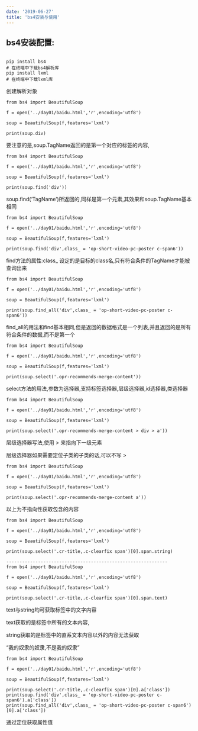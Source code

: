 ```yaml
---
date: '2019-06-27'
title: 'bs4安装与使用'
---
```


bs4安装配置:
---

```

pip install bs4
# 在终端中下载bs4解析库
pip install lxml
# 在终端中下载lxml库
```

创建解析对象
```
from bs4 import BeautifulSoup

f = open('../day01/baidu.html','r',encoding='utf8')

soup = BeautifulSoup(f,features='lxml')

print(soup.div)
```
要注意的是,soup.TagName返回的是第一个对应的标签的内容,
```
from bs4 import BeautifulSoup

f = open('../day01/baidu.html','r',encoding='utf8')

soup = BeautifulSoup(f,features='lxml')

print(soup.find('div'))
```
soup.find(‘TagName’)所返回的,同样是第一个元素,其效果和soup.TagName基本相同
```
from bs4 import BeautifulSoup

f = open('../day01/baidu.html','r',encoding='utf8')

soup = BeautifulSoup(f,features='lxml')

print(soup.find('div',class_ = 'op-short-video-pc-poster c-span6'))
```
find方法的属性:class_ 设定的是目标的class名,只有符合条件的TagName才能被查询出来
```
from bs4 import BeautifulSoup

f = open('../day01/baidu.html','r',encoding='utf8')

soup = BeautifulSoup(f,features='lxml')

print(soup.find_all('div',class_ = 'op-short-video-pc-poster c-span6'))
```
find_all的用法和find基本相同,但是返回的数据格式是一个列表,并且返回的是所有符合条件的数据,而不是第一个
```
from bs4 import BeautifulSoup

f = open('../day01/baidu.html','r',encoding='utf8')

soup = BeautifulSoup(f,features='lxml')

print(soup.select('.opr-recommends-merge-content'))
```
select方法的用法,参数为选择器,支持标签选择器,层级选择器,id选择器,类选择器
```
from bs4 import BeautifulSoup

f = open('../day01/baidu.html','r',encoding='utf8')

soup = BeautifulSoup(f,features='lxml')

print(soup.select('.opr-recommends-merge-content > div > a'))
```
层级选择器写法,使用 > 来指向下一级元素

层级选择器如果需要定位子类的子类的话,可以不写 >
```
from bs4 import BeautifulSoup

f = open('../day01/baidu.html','r',encoding='utf8')

soup = BeautifulSoup(f,features='lxml')

print(soup.select('.opr-recommends-merge-content a'))
```
以上为不指向性获取包含的内容
```
from bs4 import BeautifulSoup

f = open('../day01/baidu.html','r',encoding='utf8')

soup = BeautifulSoup(f,features='lxml')

print(soup.select('.cr-title,.c-clearfix span')[0].span.string)
```

```
-------------------------------------------------------------
from bs4 import BeautifulSoup

f = open('../day01/baidu.html','r',encoding='utf8')

soup = BeautifulSoup(f,features='lxml')

print(soup.select('.cr-title,.c-clearfix span')[0].span.text)
```
text与string均可获取标签中的文字内容



text获取的是标签中所有的文本内容,

string获取的是标签中的直系文本内容以外的内容无法获取


“我的奴隶的奴隶,不是我的奴隶”
```
from bs4 import BeautifulSoup

f = open('../day01/baidu.html','r',encoding='utf8')

soup = BeautifulSoup(f,features='lxml')

print(soup.select('.cr-title,.c-clearfix span')[0].a['class'])
print(soup.find('div',class_ = 'op-short-video-pc-poster c-span6').a['class'])
print(soup.find_all('div',class_ = 'op-short-video-pc-poster c-span6')[0].a['class'])
```
通过定位获取属性值


